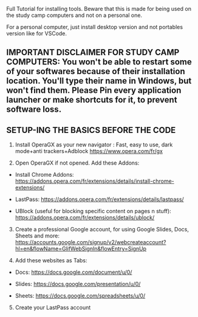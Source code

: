 Full Tutorial for installing tools.
Beware that this is made for being used on the study camp computers and not on a personal one.

For a personal computer, just install desktop version and not portables version like for VSCode.

IMPORTANT DISCLAIMER FOR STUDY CAMP COMPUTERS:
You won't be able to restart some of your softwares because of their installation location. You'll type their name in Windows, but won't find them.
Please Pin every application launcher or make shortcuts for it, to prevent software loss.
--------------------------------------------------------------------
SETUP-ING THE BASICS BEFORE THE CODE
--------------------------------------------------------------------
1. Install OperaGX as your new navigator : Fast, easy to use, dark mode+anti trackers+Adblock
https://www.opera.com/fr/gx

2. Open OperaGX if not opened. Add these Addons:
- Install Chrome Addons:
https://addons.opera.com/fr/extensions/details/install-chrome-extensions/

- LastPass:
https://addons.opera.com/fr/extensions/details/lastpass/

- UBlock (useful for blocking specific content on pages n stuff):
https://addons.opera.com/fr/extensions/details/ublock/


3. Create a professional Google account, for using Google Slides, Docs, Sheets and more:
https://accounts.google.com/signup/v2/webcreateaccount?hl=en&flowName=GlifWebSignIn&flowEntry=SignUp

4. Add these websites as Tabs:
- Docs:
https://docs.google.com/document/u/0/

- Slides:
https://docs.google.com/presentation/u/0/

- Sheets:
https://docs.google.com/spreadsheets/u/0/

5. Create your LastPass account
